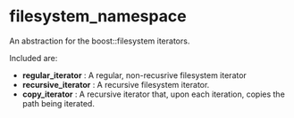 # filesystem_namespace
An abstraction for the boost::filesystem iterators.

Included are: 
  -  **regular_iterator** :  A regular, non-recusrive filesystem iterator
  -  **recursive_iterator** :  A recursive filesystem iterator.
  -  **copy_iterator** :  A recursive iterator that, upon each iteration, copies the path being iterated.
